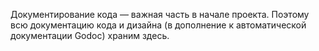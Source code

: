 Документирование кода — важная часть в начале проекта. Поэтому всю документацию кода и дизайна (в дополнение к автоматической документации Godoc) храним здесь.